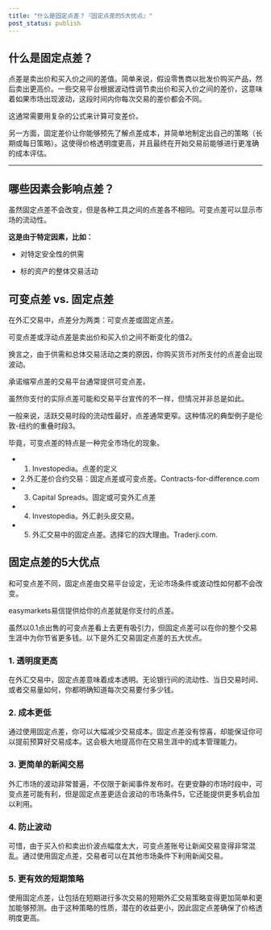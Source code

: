 ```yaml
---
title: "什么是固定点差？『固定点差的5大优点』"
post_status: publish
---
```


## 什么是固定点差？

点差是卖出价和买入价之间的差值。简单来说，假设零售商以批发价购买产品，然后卖出更高价。一些交易平台根据波动性调节卖出价和买入价之间的差价，这意味着如果市场出现波动，这段时间内你每次交易的差价都会不同。

这通常需要用复杂的公式来计算可变差价。

另一方面，固定差价让你能够预先了解点差成本，并简单地制定出自己的策略（长期或每日策略）。这使得价格透明度更高，并且最终在开始交易前能够进行更准确的成本评估。

* * *

## 哪些因素会影响点差？

虽然固定点差不会改变，但是各种工具之间的点差各不相同。可变点差可以显示市场的流动性。

**这是由于特定因素，比如：**

- 对特定安全性的供需

- 标的资产的整体交易活动

## 可变点差 vs. 固定点差

在外汇交易中，点差分为两类：可变点差或固定点差。

可变点差或浮动点差是卖出价和买入价之间不断变化的值2。

换言之，由于供需和总体交易活动之类的原因，你购买货币对所支付的点差会出现波动。

承诺缩窄点差的交易平台通常提供可变点差。

虽然你支付的实际点差可能和交易平台宣传的不一样，但情况并非总是如此。

一般来说，活跃交易时段的流动性最好，点差通常更窄。这种情况的典型例子是伦敦-纽约的重叠时段3。

毕竟，可变点差的特点是一种完全市场化的现象。

- 1. Investopedia。点差的定义
- 2.外汇差价合约交易：固定点差或可变点差。Contracts-for-difference.com
- 3. Capital Spreads。固定或可变外汇点差
- 4. Investopedia。外汇剥头皮交易。
- 5. 外汇交易中的固定点差。选择它的四大理由。Traderji.com.

## 固定点差的5大优点

和可变点差不同，固定点差由交易平台设定，无论市场条件或波动性如何都不会改变。

easymarkets易信提供给你的点差就是你支付的点差。

虽然以0.1点出售的可变点差看上去更有吸引力，但固定点差可以在你的整个交易生涯中为你节省更多钱。以下是外汇交易固定点差的五大优点。

### 1. 透明度更高

在外汇交易中，固定点差意味着成本透明。无论银行间的流动性、当日交易时间、或者交易量如何，你都明确知道每次交易要付多少钱。

### 2. 成本更低

通过使用固定点差，你可以大幅减少交易成本。固定点差没有惊喜，却能保证你可以提前预算好交易成本。这会极大地提高你在交易生涯中的成本管理能力。

### 3. 更简单的新闻交易

外汇市场的波动非常普遍，不仅限于新闻事件发布时。在更安静的市场时段中，可变点差可能有利，但是固定点差更适合波动的市场条件5，它还能提供更多机会加以利用。

### 4. 防止波动

可惜，由于买入价和卖出价波点幅度太大，可变点差账号让新闻交易变得非常混乱。通过使用固定点差，交易者可以在其他市场条件下利用新闻交易。

### 5. 更有效的短期策略

使用固定点差，让包括在短期进行多次交易的短期外汇交易策略变得更加简单和更加能够预测。由于这种策略的性质，潜在的收益更小，因此固定点差确保了价格透明度更高。
